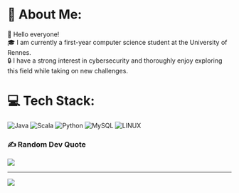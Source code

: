 # 💫 About Me:
👋 Hello everyone!<br>🎓 I am currently a first-year computer science student at the University of Rennes.<br>🔒 I have a strong interest in cybersecurity and thoroughly enjoy exploring this field while taking on new challenges.



# 💻 Tech Stack:
![Java](https://img.shields.io/badge/java-%23ED8B00.svg?style=for-the-badge&logo=java&logoColor=white) ![Scala](https://img.shields.io/badge/scala-%23DC322F.svg?style=for-the-badge&logo=scala&logoColor=white) ![Python](https://img.shields.io/badge/python-3670A0?style=for-the-badge&logo=python&logoColor=ffdd54) ![MySQL](https://img.shields.io/badge/mysql-%2300f.svg?style=for-the-badge&logo=mysql&logoColor=white) ![LINUX](https://img.shields.io/badge/Linux-FCC624?style=for-the-badge&logo=linux&logoColor=black)

### ✍️ Random Dev Quote
![](https://quotes-github-readme.vercel.app/api?type=vetical&theme=dark)

---
[![](https://visitcount.itsvg.in/api?id=Natounet&icon=0&color=0)](https://visitcount.itsvg.in)

<!-- Proudly created with GPRM ( https://gprm.itsvg.in ) :D-->
